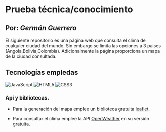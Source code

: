 



# Prueba técnica/conocimiento

## Por: _Germán Guerrero_

El siguiente repositorio es una página web que consulta el clima de cualquier ciudad del mundo. Sin embargo se limita las opciones a 3 paises (Angola,Bolivia,Colombia).  Adicionalmente la página proporciona un mapa de la ciudad consultada.

## Tecnologías empledas
![JavaScript](https://img.shields.io/badge/JavaScript-F7DF1E?style=for-the-badge&logo=javascript&logoColor=black)
![HTML5](https://img.shields.io/badge/HTML5-E34F26?style=for-the-badge&logo=html5&logoColor=white)
![CSS3](https://img.shields.io/badge/CSS3-1572B6?style=for-the-badge&logo=css3&logoColor=white)


### Api y bibliotecas.

- Para la generación del mapa emplee un biblioteca gratuita [leaflet](https://leafletjs.com/examples/quick-start/ "leaflet").

- Para consultar el clima emplee la API [OpenWeather](https://openweathermap.org/api "OpenWeather") en su versión gratuita.

